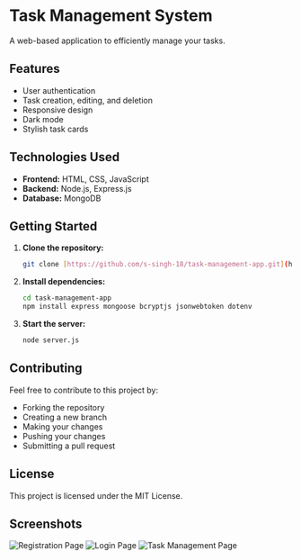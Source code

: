 # Task Management System

A web-based application to efficiently manage your tasks.

## Features
* User authentication
* Task creation, editing, and deletion
* Responsive design
* Dark mode
* Stylish task cards

## Technologies Used
* **Frontend:** HTML, CSS, JavaScript
* **Backend:** Node.js, Express.js
* **Database:** MongoDB

## Getting Started
1. **Clone the repository:**
   ```bash
   git clone [https://github.com/s-singh-18/task-management-app.git](https://github.com/s-singh-18/task-management-app.git)

2. **Install dependencies:**
   ```bash
   cd task-management-app
   npm install express mongoose bcryptjs jsonwebtoken dotenv
3. **Start the server:**
   ```bash
   node server.js

## Contributing
Feel free to contribute to this project by:

* Forking the repository
* Creating a new branch
* Making your changes
* Pushing your changes
* Submitting a pull request

## License
This project is licensed under the MIT License.

## Screenshots
![Registration Page](/screenshots/pic-1.png)
![Login Page](/screenshots/pic-2.png)
![Task Management Page](/screenshots/pic-3.png)
